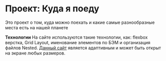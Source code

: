 # Проект: Куда я поеду

Это проект о том, куда можно поехать и какие самые разнообразные места есть на нашей планете

**Технологии**
На сайте используются такие технологии, как: flexbox верстка, Grid Layout, именование элементов по БЭМ и организация
файлов Nested. [Данный сайт](https://aquamarine023.github.io/kuda-ya-poedu/) является адаптивным и может быть открыт на
экране любых размеров.

